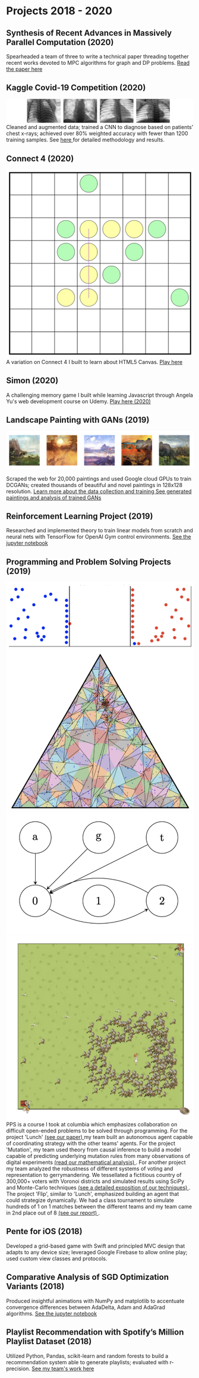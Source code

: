 # Projects 2018 - 2020

## Synthesis of Recent Advances in Massively Parallel Computation (2020)
Spearheaded a team of three to write a technical paper threading together recent works devoted to MPC algorithms for graph and DP problems.
<a href="Advanced_Algorithms_Project.pdf" target="_blank" >  Read the paper here </a>

## Kaggle Covid-19 Competition (2020)
![Covid](covid.png)
Cleaned and augmented data; trained a CNN to diagnose based on patients’ chest x-rays; achieved over 80% weighted accuracy with fewer than 1200 training samples.
See <a href="ML_Project_Report.pdf" target="_blank"> here </a> for detailed methodology and results.

## Connect 4 (2020)
![Pente](pente.png)
A variation on Connect 4 I built to learn about HTML5 Canvas.
<a href="https://john-daciuk.github.io/pente-js/" target="_blank"> Play here </a>



## Simon (2020)
A challenging memory game I built while learning Javascript through Angela Yu's web development course on Udemy.
<a href="https://john-daciuk.github.io/simon-game/" target="_blank"> Play here (2020) </a>



## Landscape Painting with GANs (2019)
![Paintings](paintings.png)

Scraped the web for 20,000 paintings and used Google cloud GPUs to train DCGANs; created thousands of beautiful and novel paintings in 128x128 resolution.
<a href="DL-final-project training.html" target="_blank"> Learn more about the data collection and training </a>
<a href="DL-final-project-results.html" target="_blank"> See generated paintings and analysis of trained GANs </a>




## Reinforcement Learning Project (2019)
Researched and implemented theory to train linear models from scratch and neural nets with TensorFlow for OpenAI Gym control environments.
<a href="rl.html" target="_blank"> See the jupyter notebook </a>




## Programming and Problem Solving Projects (2019)
![](pps1.png) ![](pps2.png) ![](pps3.png) ![](pps4.png)
PPS is a course I took at columbia which emphasizes collaboration on difficult open-ended problems to be solved through programming.  For the project 'Lunch' <a href="lunch.pdf" target="_blank"> (see our paper) </a> my team built an autonomous agent capable of coordinating strategy with the other teams' agents.  For the project 'Mutation', my team used theory from causal inference to build a model capable of predicting underlying mutation rules from many observations of digital experiments <a href="mutation.pdf" target="_blank"> (read our mathematical analysis) </a>.  For another project my team analyzed the robustness of different systems of voting and representation to gerrymandering.  We tessellated a fictitious country of 300,000+ voters with Voronoi districts and simulated results using SciPy and Monte-Carlo techniques <a href="threeland.pdf" target="_blank"> (see a detailed exposition of our techniques) </a>.  The project 'Flip', similar to 'Lunch', emphasized building an agent that could strategize dynamically.  We had a class tournament to simulate hundreds of 1 on 1 matches between the different teams and my team came in 2nd place out of 8 <a href="flip.pdf" target="_blank"> (see our report) </a>.


## Pente for iOS (2018) 
Developed a grid-based game with Swift and principled MVC design that adapts to any device size; leveraged Google Firebase to allow online play; used custom view classes and protocols.




## Comparative Analysis of SGD Optimization Variants (2018)
Produced insightful animations with NumPy and matplotlib to accentuate convergence differences between AdaDelta, Adam and AdaGrad algorithms. <a href="GD_animations.html" target="_blank"> See the jupyter notebook </a>




## Playlist Recommendation with Spotify’s Million Playlist Dataset (2018)
Utilized Python, Pandas, scikit-learn and random forests to build a recommendation system able to generate playlists; evaluated with r-precision.
<a href="https://tralpha.github.io/spotify-project/project-statement-and-goals.html" target="_blank"> See my team's work here </a>


